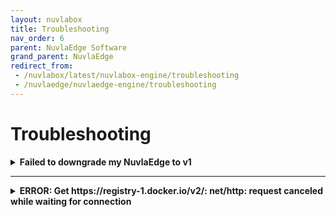 ```yaml
---
layout: nuvlabox
title: Troubleshooting
nav_order: 6
parent: NuvlaEdge Software
grand_parent: NuvlaEdge
redirect_from:
 - /nuvlabox/latest/nuvlabox-engine/troubleshooting
 - /nuvlaedge/nuvlaedge-engine/troubleshooting
---
```


# Troubleshooting


<details><summary><b>Failed to downgrade my NuvlaEdge to v1</b></summary>

<div markdown="1">
Automated migrations across major versions (e.g. v1 to v2) are not currently supported. So even if it looks like your NuvlaEdge downgrade finished successfully, you'll soon realize, from Nuvla, that your NuvlaEdge is not healthy. If you must downgrade from a NuvlaEdge v2 to v1, please contact us.
</div>

</details>

---


<details><summary><b>ERROR: Get https://registry-1.docker.io/v2/: net/http: request canceled while waiting for connection</b></summary>

<div markdown="1">
If you are getting this error while installing the NuvlaEdge:

```bash
ERROR: Get https://registry-1.docker.io/v2/: net/http: request canceled while waiting for connection (Client.Timeout exceeded while awaiting headers)
```

then you might be experiencing some networking issues with your setup. Try restarting your Docker Daemon (e.g. `systemctl restart docker` on Ubuntu), or ultimately, restart your device. If none of these solutions work, have a look at this [thread](https://forums.docker.com/t/docker-pull-results-in-request-canceled-while-waiting-for-connection-client-timeout-exceeded-while-awaiting-headers/73064/27)
</div>

</details>
